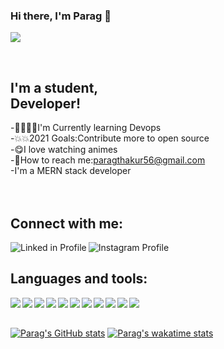 ### Hi there, I'm <strong>Parag</strong> 👋️

![](https://komarev.com/ghpvc/?username=parag56&color=blue&label=PROFILE+VIEWS)

<br/>

## I'm a student,<br/>Developer!
-👨‍💻️👨‍💻️I'm Currently learning Devops <br/>
-💥️💥️2021 Goals:Contribute more to open source <br/>
-😋️I love watching animes <br/>
-📧️How to reach me:paragthakur56@gmail.com <br/>
-I'm a MERN stack developer <br/>
<br/>
<br/>

## Connect with me:
[<img align="left" alt="Linked in Profile" src="https://img.shields.io/badge/LinkedIn-0077B5?style=for-the-badge&logo=linkedin&logoColor=white"/>](https://www.linkedin.com/in/parag-thakur-47a8bb190)
[<img align="left" alt="Instagram Profile"  src="https://img.shields.io/badge/Instagram-E4405F?style=for-the-badge&logo=instagram&logoColor=white"/>](https://www.instagram.com/paragthakur56/)
<br/>
## Languages and tools:
<img align="left"   src="https://img.shields.io/badge/Python-3776AB?style=for-the-badge&logo=python&logoColor=white"/>
<img align="left"   src="https://img.shields.io/badge/HTML5-E34F26?style=for-the-badge&logo=html5&logoColor=white"/>
<img align="left"   src="https://img.shields.io/badge/CSS3-1572B6?style=for-the-badge&logo=css3&logoColor=white"/>
<img align="left"   src="https://img.shields.io/badge/JavaScript-323330?style=for-the-badge&logo=javascript&logoColor=F7DF1E}"/>
<img align="left"   src="https://img.shields.io/badge/C%2B%2B-00599C?style=for-the-badge&logo=c%2B%2B&logoColor=white"/>
<img align="left"   src="https://img.shields.io/badge/MongoDB-4EA94B?style=for-the-badge&logo=mongodb&logoColor=white"/>
<img align="left"   src="https://img.shields.io/badge/npm-CB3837?style=for-the-badge&logo=npm&logoColor=white"/>
<img align="left"   margin="2px" src="https://img.shields.io/badge/React-20232A?style=for-the-badge&logo=react&logoColor=61DAFB}"/>
<img align="left"   src="https://img.shields.io/badge/Redux-593D88?style=for-the-badge&logo=redux&logoColor=white"/>
<img align="left"   src="https://img.shields.io/badge/Node.js-43853D?style=for-the-badge&logo=node.js&logoColor=white"/>
<img align="left"   src="https://img.shields.io/badge/Express.js-404D59?style=for-the-badge"/>
<br/>
<br/>


[![Parag's GitHub stats](https://github-readme-stats.vercel.app/api?username=parag56&show_icons=true&theme=tokyonight&align=left )](https://github.com/parag56/github-readme-stats)
[![Parag's wakatime stats](https://github-readme-stats.vercel.app/api/wakatime?username=parag56)](https://github.com/parag56/github-readme-stats)

<br/>
